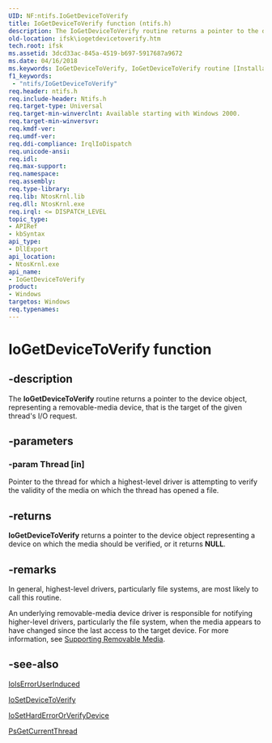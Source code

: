 ```yaml
---
UID: NF:ntifs.IoGetDeviceToVerify
title: IoGetDeviceToVerify function (ntifs.h)
description: The IoGetDeviceToVerify routine returns a pointer to the device object, representing a removable-media device, that is the target of the given thread's I/O request.
old-location: ifsk\iogetdevicetoverify.htm
tech.root: ifsk
ms.assetid: 3dcd33ac-845a-4519-b697-5917687a9672
ms.date: 04/16/2018
ms.keywords: IoGetDeviceToVerify, IoGetDeviceToVerify routine [Installable File System Drivers], ifsk.iogetdevicetoverify, k104_47163b80-0b35-40e0-9a30-3f5e2fe51bba.xml, ntifs/IoGetDeviceToVerify
f1_keywords:
 - "ntifs/IoGetDeviceToVerify"
req.header: ntifs.h
req.include-header: Ntifs.h
req.target-type: Universal
req.target-min-winverclnt: Available starting with Windows 2000.
req.target-min-winversvr: 
req.kmdf-ver: 
req.umdf-ver: 
req.ddi-compliance: IrqlIoDispatch
req.unicode-ansi: 
req.idl: 
req.max-support: 
req.namespace: 
req.assembly: 
req.type-library: 
req.lib: NtosKrnl.lib
req.dll: NtosKrnl.exe
req.irql: <= DISPATCH_LEVEL
topic_type:
- APIRef
- kbSyntax
api_type:
- DllExport
api_location:
- NtosKrnl.exe
api_name:
- IoGetDeviceToVerify
product:
- Windows
targetos: Windows
req.typenames: 
---
```


# IoGetDeviceToVerify function


## -description


The <b>IoGetDeviceToVerify</b> routine returns a pointer to the device object, representing a removable-media device, that is the target of the given thread's I/O request.


## -parameters




### -param Thread [in]

Pointer to the thread for which a highest-level driver is attempting to verify the validity of the media on which the thread has opened a file.


## -returns



<b>IoGetDeviceToVerify</b> returns a pointer to the device object representing a device on which the media should be verified, or it returns <b>NULL</b>.




## -remarks



In general, highest-level drivers, particularly file systems, are most likely to call this routine.

An underlying removable-media device driver is responsible for notifying higher-level drivers, particularly the file system, when the media appears to have changed since the last access to the target device. For more information, see <a href="https://docs.microsoft.com/windows-hardware/drivers/kernel/supporting-removable-media">Supporting Removable Media</a>.




## -see-also




<a href="https://docs.microsoft.com/windows-hardware/drivers/ddi/wdm/nf-wdm-ioiserroruserinduced">IoIsErrorUserInduced</a>



<a href="https://docs.microsoft.com/windows-hardware/drivers/ddi/ntifs/nf-ntifs-iosetdevicetoverify">IoSetDeviceToVerify</a>



<a href="https://docs.microsoft.com/windows-hardware/drivers/ddi/ntddk/nf-ntddk-iosetharderrororverifydevice">IoSetHardErrorOrVerifyDevice</a>



<a href="https://docs.microsoft.com/windows-hardware/drivers/ddi/ntddk/nf-ntddk-psgetcurrentthread">PsGetCurrentThread</a>
 

 

